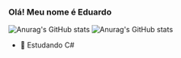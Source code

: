 ### Olá! Meu nome é Eduardo

![Anurag's GitHub stats](https://github-readme-stats.vercel.app/api?username=ResetKw&count_private=true)
![Anurag's GitHub stats](https://github-readme-stats.vercel.app/api?username=anuraghazra&show_icons=true)
- 🌱 Estudando C#

